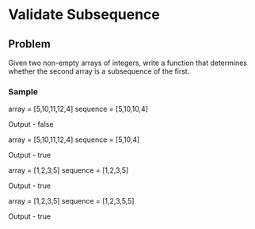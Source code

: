 # Validate Subsequence

## Problem
Given two non-empty arrays of integers, write a function that determines whether the second array is a subsequence of the first.

### Sample
array = [5,10,11,12,4]
sequence = [5,10,10,4]

Output - false

array = [5,10,11,12,4]
sequence = [5,10,4]

Output - true

array = [1,2,3,5]
sequence = [1,2,3,5]

Output - true

array = [1,2,3,5]
sequence = [1,2,3,5,5]

Output - true